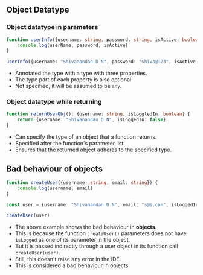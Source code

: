 ## **Object Datatype**

### Object datatype in parameters

```ts
function userInfo({username: string, password: string, isActive: boolean}) {
    console.log(userName, password, isActive)
}

userInfo({username: "Shivanandan D N", password: "Shiva@123", isActive: false})
```

- Annotated the type with a type with three properties.
- The type part of each property is also optional.
- Not specified, it will be assumed to be `any`.

### Object datatype while returning

```ts
function returnUserObj(): {username: string, isLoggledIn: boolean} {
    return {username: "Shivanandan D N", isLoggedIn: false}
}
```

- Can specify the type of an object that a function returns.
- Specified after the function's parameter list.
- Ensures that the returned object adheres to the specified type.

## **Bad behaviour of objects**

```ts
function createUser({username: string, email: string}) {
    console.log(username, email)
} 

const user = {username: "Shivanandan D N", email: "s@s.com", isLoggedIn: true}

createUser(user)
```

- The above example shows the bad behaviour in **objects**.
- This is because the function `createUser()` parameters does not have `isLogged` as one of its parameter in the object.
- But it is passed indirectly through a user object in its function call `createUser(user)`.
- Still, this doesn't raise any error in the IDE.
- This is considered a bad behaviour in objects.
